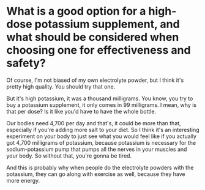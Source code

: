 # What is a good option for a high-dose potassium supplement, and what should be considered when choosing one for effectiveness and safety?

Of course, I'm not biased of my own electrolyte powder, but I think it's pretty high quality. You should try that one.

But it's high potassium, it was a thousand milligrams. You know, you try to buy a potassium supplement, it only comes in 99 milligrams. I mean, why is that per dose? Is it like you'd have to have the whole bottle.

Our bodies need 4,700 per day and that's, it could be more than that, especially if you're adding more salt to your diet. So I think it's an interesting experiment on your body to just see what you would feel like if you actually got 4,700 milligrams of potassium, because potassium is necessary for the sodium-potassium pump that pumps all the nerves in your muscles and your body. So without that, you're gonna be tired.

And this is probably why when people do the electrolyte powders with the potassium, they can go along with exercise as well, because they have more energy.